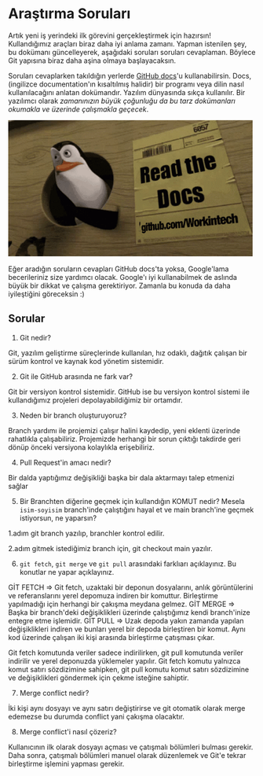 # Araştırma Soruları

Artık yeni iş yerindeki ilk görevini gerçekleştirmek için hazırsın! Kullandığımız araçları biraz daha iyi anlama zamanı. Yapman istenilen şey, bu dokümanı güncelleyerek, aşağıdaki soruları soruları cevaplaman. Böylece Git yapısına biraz daha aşina olmaya başlayacaksın.

Soruları cevaplarken takıldığın yerlerde [GitHub docs](https://docs.github.com/en)'u kullanabilirsin. Docs, (ingilizce documentation'ın kısaltılmış halidir) bir programı veya dilin nasıl kullanılacağını anlatan dokümandır. Yazılım dünyasında sıkça kullanılır. Bir yazılımcı olarak _zamanınızın büyük çoğunluğu da bu tarz dokümanları okumakla ve üzerinde çalışmakla geçecek_.

![READ THE DOCS](https://github.com/Workintech/FSWeb-S1G1-Projesi-Web-Development-Projesi-icin-Git/blob/main/read-the-docs-wit.gif?raw=true)

Eğer aradığın soruların cevapları GitHub docs'ta yoksa, Google'lama becerileriniz size yardımcı olacak. Google'ı iyi kullanabilmek de aslında büyük bir dikkat ve çalışma gerektiriyor. Zamanla bu konuda da daha iyileştiğini göreceksin :)

## Sorular

1. Git nedir?

Git, yazılım geliştirme süreçlerinde kullanılan, hız odaklı, dağıtık çalışan bir sürüm kontrol ve kaynak kod yönetim sistemidir.

2. Git ile GitHub arasında ne fark var?

Git bir versiyon kontrol sistemidir. GitHub ise bu versiyon kontrol sistemi ile kullandığımız projeleri depolayabildiğimiz bir ortamdır.

3. Neden bir branch oluşturuyoruz?

Branch yardımı ile projemizi çalışır halini kaydedip, yeni eklenti üzerinde rahatlıkla çalışabiliriz. Projemizde herhangi bir sorun çıktığı takdirde geri dönüp önceki versiyona kolaylıkla erişebiliriz.

4. Pull Request'in amacı nedir?

Bir dalda yaptığımız değişikliği başka bir dala aktarmayı talep etmenizi sağlar

5. Bir Branchten diğerine geçmek için kullandığın KOMUT nedir? Mesela `isim-soyisim` branch'inde çalıştığını hayal et ve main branch'ine geçmek istiyorsun, ne yaparsın?

1.adım git branch yazılıp, branchler kontrol edilir. 

2.adım gitmek istediğimiz branch için, git checkout main yazılır.

6. `git fetch`, `git merge` ve `git pull` arasındaki farklıarı açıklayınız. Bu konutlar ne yapar açıklayınız.

GİT FETCH => Git fetch, uzaktaki bir deponun dosyalarını, anlık görüntülerini ve referanslarını yerel depomuza indiren bir komuttur. Birleştirme yapılmadığı için herhangi bir çakışma meydana gelmez.
GİT MERGE => Başka bir branch'deki değişiklikleri üzerinde çalıştığımız kendi branch'inize entegre etme işlemidir.
GİT PULL => Uzak depoda yakın zamanda yapılan değişiklikleri indiren ve bunları yerel bir depoda birleştiren bir komut. Aynı kod üzerinde çalışan iki kişi arasında birleştirme çatışması çıkar. 

Git fetch komutunda veriler sadece indirilirken, git pull komutunda veriler indirilir ve yerel deponuzda yüklemeler yapılır.
Git fetch komutu yalnızca komut satırı sözdizimine sahipken, git pull komutu komut satırı sözdizimine ve değişiklikleri göndermek için çekme isteğine sahiptir.

7. Merge conflict nedir?

İki kişi aynı dosyayı ve aynı satırı değiştirirse ve git otomatik olarak merge edemezse bu durumda conflict yani çakışma olacaktır.

8. Merge conflict'i nasıl çözeriz?

Kullanıcının ilk olarak dosyayı açması ve çatışmalı bölümleri bulması gerekir. Daha sonra, çatışmalı bölümleri manuel olarak düzenlemek ve Git'e tekrar birleştirme işlemini yapması gerekir.
